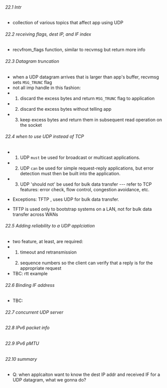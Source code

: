 ###### 22.1 Intr

* collection of various topics that affect app using UDP


###### 22.2 receiving flags, dest IP, and IF index
* recvfrom_flags function, similar to recvmsg but return more info

###### 22.3 Datagram truncation

* when a UDP datagram arrives that is larger than app's buffer, recvmsg sets `MSG_TRUNC` flag
* not all imp handle in this fashion:
* 1. discard the excess bytes and return `MSG_TRUNC` flag to application
* 2. discard the excess bytes without telling app
* 3. keep excess bytes and return them in subsequent read operation on the socket

###### 22.4 when to use UDP instead of TCP
* 1. UDP `must` be used for broadcast or multicast applications.
* 2. UDP `can` be used for simple request-reply applications, but error detection must then be built into the application.
* 3. UDP 'should not' be used for bulk data transfer --- refer to TCP features: error check, flow control, congestion avoidance, etc.

* Exceptions: TFTP , uses UDP for bulk data transfer.
* TFTP is used only to bootstrap systems on a LAN, not for bulk data transfer across WANs

###### 22.5 Adding reliability to a UDP applciation
* two feature, at least, are required:
* 1. timeout and retransmission
* 2. sequence numbers so the client can verify that a reply is for the appropriate request
* TBC: rtt example

###### 22.6 Binding IF address

* TBC:

###### 22.7 concurrent UDP server

###### 22.8 IPv6 packet info

###### 22.9 IPv6 pMTU

###### 22.10 summary
* Q: when applcaiton want to know the dest IP addr and received IF for a UDP datagram, what we gonna do?
